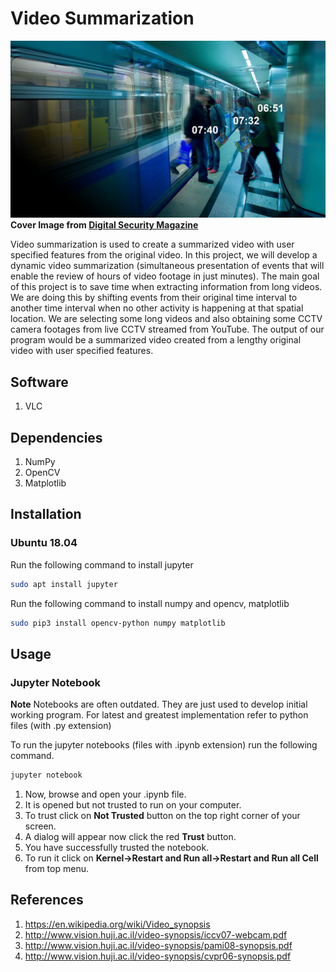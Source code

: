 # Video Summarization
![Video Summarization](Resources/cover.jpg)
**Cover Image from [Digital Security Magazine](https://www.digitalsecuritymagazine.com)**

Video summarization is used to create a summarized video with user specified features from the original video. In this project, we will develop a dynamic video summarization (simultaneous presentation of events that will enable the review of hours of video footage in just minutes). The main goal of this project is to save time when extracting information from long videos. We are doing this by shifting events from their original time interval to another time interval when no other activity is happening at that spatial location. We are selecting some long videos and also obtaining some CCTV camera footages from live CCTV streamed from YouTube. The output of our program would be a summarized video created from a lengthy original video with user specified features. 

## Software
1. VLC

## Dependencies
1. NumPy
2. OpenCV
3. Matplotlib

## Installation
### Ubuntu 18.04

Run the following command to install jupyter
```bash
sudo apt install jupyter
```

Run the following command to install numpy and opencv, matplotlib
```bash
sudo pip3 install opencv-python numpy matplotlib
```

## Usage
### Jupyter Notebook
**Note** Notebooks are often outdated. They are just used to develop initial working program. For latest and greatest implementation refer to python files (with .py extension)


To run the jupyter notebooks (files with .ipynb extension) run the following command.

```bash
jupyter notebook
```

1. Now, browse and open your .ipynb file.
2. It is opened but not trusted to run on your computer.
3. To trust click on **Not Trusted** button on the top right corner of your screen.
4. A dialog will appear now click the red **Trust** button.
5. You have successfully trusted the notebook.
6. To run it click on **Kernel->Restart and Run all->Restart and Run all Cell** from top menu.

## References
1. https://en.wikipedia.org/wiki/Video_synopsis
2. http://www.vision.huji.ac.il/video-synopsis/iccv07-webcam.pdf
3. http://www.vision.huji.ac.il/video-synopsis/pami08-synopsis.pdf
4. http://www.vision.huji.ac.il/video-synopsis/cvpr06-synopsis.pdf
